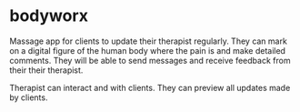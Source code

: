 # bodyworx
Massage app for clients to update their therapist regularly. They can mark on a digital figure of the human body where the pain is and make detailed comments. They will be able to send messages and receive feedback from their their therapist. 

Therapist can interact and with clients. They can preview all updates made by clients.    

